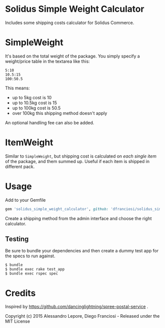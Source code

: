 Solidus Simple Weight Calculator
==============================

Includes some shipping costs calculator for Solidus Commerce.

SimpleWeight
============
It's based on the total weight of the package.
You simply specify a weight/price table in the textarea like this:

```
5:10
10.5:15
100:50.5
```

This means:
- up to 5kg cost is 10
- up to 10.5kg cost is 15
- up to 100kg cost is 50.5
- over 100kg this shipping method doesn't apply

An optional handling fee can also be added.

ItemWeight
==========
Similar to `SimpleWeight`, but shipping cost is calculated on *each single item* of the package, and them summed up.
Useful if each item is shipped in different pack.


Usage
=====

Add to your Gemfile
```ruby
gem 'solidus_simple_weight_calculator', github: 'dfranciosi/solidus_simple_weight_calculator', branch: 'master'
```

Create a shipping method from the admin interface and choose the right calculator.

Testing
-------

Be sure to bundle your dependencies and then create a dummy test app for the specs to run against.

    $ bundle
    $ bundle exec rake test_app
    $ bundle exec rspec spec

Credits
=======

Inspired by https://github.com/dancinglightning/spree-postal-service .


Copyright (c) 2015 Alessandro Lepore, Diego Franciosi - Released under the MIT License
